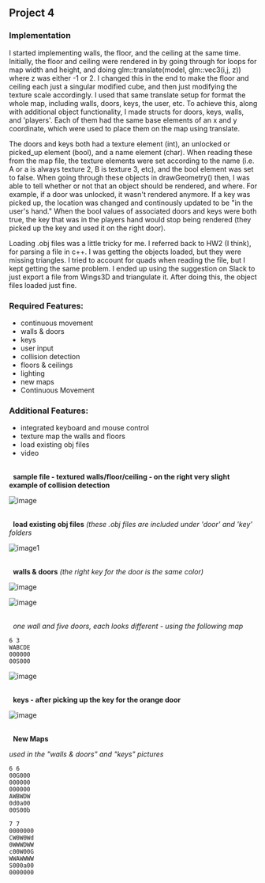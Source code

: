 ## Project 4

### Implementation

I started implementing walls, the floor, and the ceiling at the same time. Initially, the floor and ceiling were rendered in by going through for loops for map width and height, and doing glm::translate(model, glm::vec3(i,j, z)) where z was either -1 or 2. I changed this in the end to make the floor and ceiling each just a singular modified cube, and then just modifying the texture scale accordingly. I used that same translate setup for format the whole map, including walls, doors, keys, the user, etc. To achieve this, along with additional object functionality, I made structs for doors, keys, walls, and 'players'. Each of them had the same base elements of an x and y coordinate, which were used to place them on the map using translate. 

The doors and keys both had a texture element (int), an unlocked or picked_up element (bool), and a name element (char). When reading these from the map file, the texture elements were set according to the name (i.e. A or a is always texture 2, B is texture 3, etc), and the bool element was set to false. When going through these objects in drawGeometry() then, I was able to tell whether or not that an object should be rendered, and where. For example, if a door was unlocked, it wasn't rendered anymore. If a key was picked up, the location was changed and continously updated to be "in the user's hand." When the bool values of associated doors and keys were both true, the key that was in the players hand would stop being rendered (they picked up the key and used it on the right door).

Loading .obj files was a little tricky for me. I referred back to HW2 (I think), for parsing a file in c++. I was getting the objects loaded, but they were missing triangles. I tried to account for quads when reading the file, but I kept getting the same problem. I ended up using the suggestion on Slack to just export a file from Wings3D and triangulate it. After doing this, the object files loaded just fine.

### Required Features:
 - continuous movement
 - walls & doors
 - keys
 - user input
 - collision detection
 - floors & ceilings
 - lighting
 - new maps
 - Continuous	Movement

### Additional Features:
 - integrated keyboard and mouse control
 - texture map the walls and floors
 - load existing obj files
 - video

\
&nbsp;
**sample file - textured walls/floor/ceiling - on the right very slight example of collision detection**

![image](https://user-images.githubusercontent.com/59031606/114970187-89fb2d00-9e3f-11eb-8479-0c377d68fc66.png)

\
&nbsp;
**load existing obj files** *(these .obj files are included under 'door' and 'key' folders*

![image1](https://user-images.githubusercontent.com/59031606/114966328-f2dea700-9e37-11eb-8210-24e71baa5579.png)

\
&nbsp;
**walls & doors** *(the right key for the door is the same color)*

![image](https://user-images.githubusercontent.com/59031606/114969707-92069d00-9e3e-11eb-87cb-e7c064bac047.png)

![image](https://user-images.githubusercontent.com/59031606/114969484-16a4eb80-9e3e-11eb-98e0-b3a4988e2f5f.png)

\
&nbsp;
*one wall and five doors, each looks different - using the following map*
```
6 3
WABCDE
000000
00S000
```
![image](https://user-images.githubusercontent.com/59031606/114971244-91bbd100-9e41-11eb-9219-825d81a0bb87.png)


\
&nbsp;
**keys - after picking up the key for the orange door**

![image](https://user-images.githubusercontent.com/59031606/114970902-f0347f80-9e40-11eb-9b85-acc01a59519d.png)


\
&nbsp;
**New Maps**

*used in the "walls & doors" and "keys" pictures*
```
6 6
00G000
000000
000000
AWBWDW
0d0a00
00S00b
```

```
7 7
0000000
CW0W0Wd
0WWWDWW
c00W00G
WWAWWWW
S000a00
0000000
```

